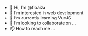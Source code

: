 - 👋 Hi, I’m @floaiza
- 👀 I’m interested in web development
- 🌱 I’m currently learning VueJS
- 💞️ I’m looking to collaborate on ...
- 📫 How to reach me ...

<!---
floaiza/floaiza is a ✨ special ✨ repository because its `README.md` (this file) appears on your GitHub profile.
You can click the Preview link to take a look at your changes.
--->
